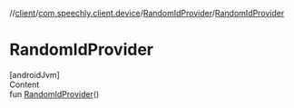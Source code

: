 //[client](../../index.md)/[com.speechly.client.device](../index.md)/[RandomIdProvider](index.md)/[RandomIdProvider](-random-id-provider.md)



# RandomIdProvider  
[androidJvm]  
Content  
fun [RandomIdProvider](-random-id-provider.md)()  




